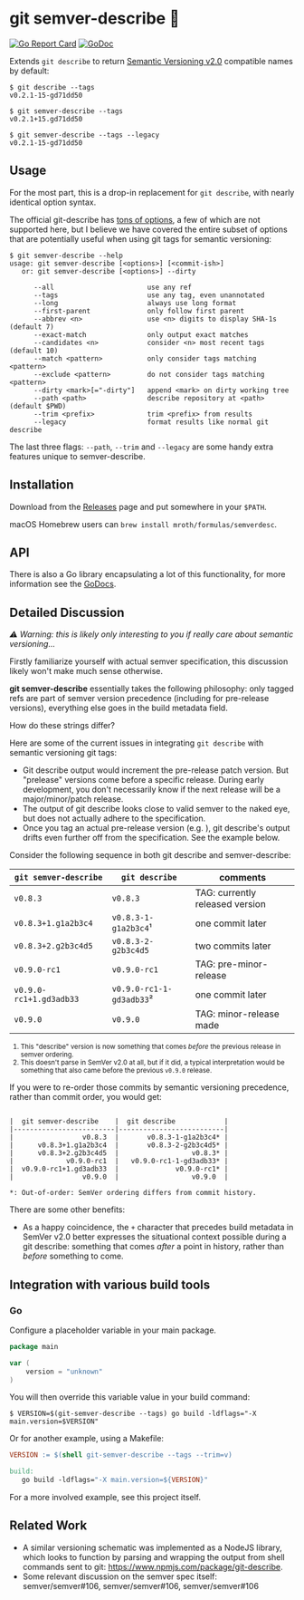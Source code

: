 # git semver-describe :dart:

[![Go Report Card](https://goreportcard.com/badge/github.com/mroth/semverdesc)](https://goreportcard.com/report/github.com/mroth/semverdesc)
[![GoDoc](https://godoc.org/github.com/mroth/semverdesc?status.svg)](https://godoc.org/github.com/mroth/semverdesc)

Extends `git describe` to return [Semantic Versioning v2.0](https://semver.org)
compatible names by default:

```
$ git describe --tags
v0.2.1-15-gd71dd50

$ git semver-describe --tags
v0.2.1+15.gd71dd50

$ git semver-describe --tags --legacy
v0.2.1-15-gd71dd50
```

## Usage

For the most part, this is a drop-in replacement for `git describe`, with nearly
identical option syntax.

The official git-describe has [tons of
options](https://git-scm.com/docs/git-describe), a few of which are not
supported here, but I believe we have covered the entire subset of options that
are potentially useful when using git tags for semantic versioning:

```
$ git semver-describe --help
usage: git semver-describe [<options>] [<commit-ish>]
   or: git semver-describe [<options>] --dirty

      --all                       use any ref
      --tags                      use any tag, even unannotated
      --long                      always use long format
      --first-parent              only follow first parent
      --abbrev <n>                use <n> digits to display SHA-1s (default 7)
      --exact-match               only output exact matches
      --candidates <n>            consider <n> most recent tags (default 10)
      --match <pattern>           only consider tags matching <pattern>
      --exclude <pattern>         do not consider tags matching <pattern>
      --dirty <mark>[="-dirty"]   append <mark> on dirty working tree
      --path <path>               describe repository at <path> (default $PWD)
      --trim <prefix>             trim <prefix> from results
      --legacy                    format results like normal git describe
```

The last three flags: `--path`, `--trim` and `--legacy` are some handy extra
features unique to semver-describe.

## Installation

Download from the [Releases] page and put somewhere in your `$PATH`.

macOS Homebrew users can `brew install mroth/formulas/semverdesc`.

[Releases]: https://github.com/mroth/semverdesc/releases

## API

There is also a Go library encapsulating a lot of this functionality, for more
information see the [GoDocs](https://godoc.org/github.com/mroth/semverdesc).

## Detailed Discussion

_:warning: Warning: this is likely only interesting to you if really care about
semantic versioning..._

Firstly familiarize yourself with actual semver specification, this discussion
likely won't make much sense otherwise.

**git semver-describe** essentially takes the following philosophy: only tagged
refs are part of semver version precedence (including for pre-release versions),
everything else goes in the build metadata field.

How do these strings differ?

Here are some of the current issues in integrating `git describe` with semantic
versioning git tags:

- Git describe output would increment the pre-release patch version. But
  "prelease" versions come before a specific release. During early development,
  you don't necessarily know if the next release will be a major/minor/patch
  release.
- The output of git describe looks close to valid semver to the naked eye, but
  does not actually adhere to the specification.
- Once you tag an actual pre-release version (e.g. ), git describe's output
  drifts even further off from the specification. See the example below.

Consider the following sequence in both git describe and semver-describe:

| `git semver-describe`   | `git describe`           | comments                        |
|-------------------------|--------------------------|---------------------------------|
|                `v0.8.3` |                 `v0.8.3` | TAG: currently released version |
|     `v0.8.3+1.g1a2b3c4` |     `v0.8.3-1-g1a2b3c4`¹ | one commit later                |
|     `v0.8.3+2.g2b3c4d5` |      `v0.8.3-2-g2b3c4d5` | two commits later               |
|            `v0.9.0-rc1` |             `v0.9.0-rc1` | TAG: pre-minor-release          |
| `v0.9.0-rc1+1.gd3adb33` | `v0.9.0-rc1-1-gd3adb33`² | one commit later                |
|                `v0.9.0` |                 `v0.9.0` | TAG: minor-release made         |
<small>

1. This "describe" version is now something that comes _before_ the previous
   release in semver ordering.
2. This doesn't parse in SemVer v2.0 at all, but if it did, a typical
   interpretation would be something that also came before the  previous
   `v0.9.0` release.

</small>

If you were to re-order those commits by semantic versioning precedence, rather
than commit order, you would get:
```

|  git semver-describe    |  git describe            |
|-------------------------|--------------------------|
|                 v0.8.3  |       v0.8.3-1-g1a2b3c4* |
|      v0.8.3+1.g1a2b3c4  |       v0.8.3-2-g2b3c4d5* |
|      v0.8.3+2.g2b3c4d5  |                  v0.8.3* |
|             v0.9.0-rc1  |   v0.9.0-rc1-1-gd3adb33* |
|  v0.9.0-rc1+1.gd3adb33  |              v0.9.0-rc1* |
|                 v0.9.0  |                  v0.9.0  |

*: Out-of-order: SemVer ordering differs from commit history.
```


There are some other benefits:

- As a happy coincidence, the `+` character that precedes build metadata in
  SemVer v2.0 better expresses the situational context possible during a git
  describe: something that comes *after* a point in history, rather than
  *before* something to come.

## Integration with various build tools

### Go

Configure a placeholder variable in your main package.

```go
package main

var (
    version = "unknown"
)
```

You will then override this variable value in your build command:

```shell
$ VERSION=$(git-semver-describe --tags) go build -ldflags="-X main.version=$VERSION"
```

Or for another example, using a Makefile:

```makefile
VERSION := $(shell git-semver-describe --tags --trim=v)

build:
   go build -ldflags="-X main.version=${VERSION}"
```

For a more involved example, see this project itself.

## Related Work

- A similar versioning schematic was implemented as a NodeJS library, which
  looks to function by parsing and wrapping the output from shell commands sent
  to git: https://www.npmjs.com/package/git-describe.
- Some relevant discussion on the semver spec itself: semver/semver#106, semver/semver#106, semver/semver#106
